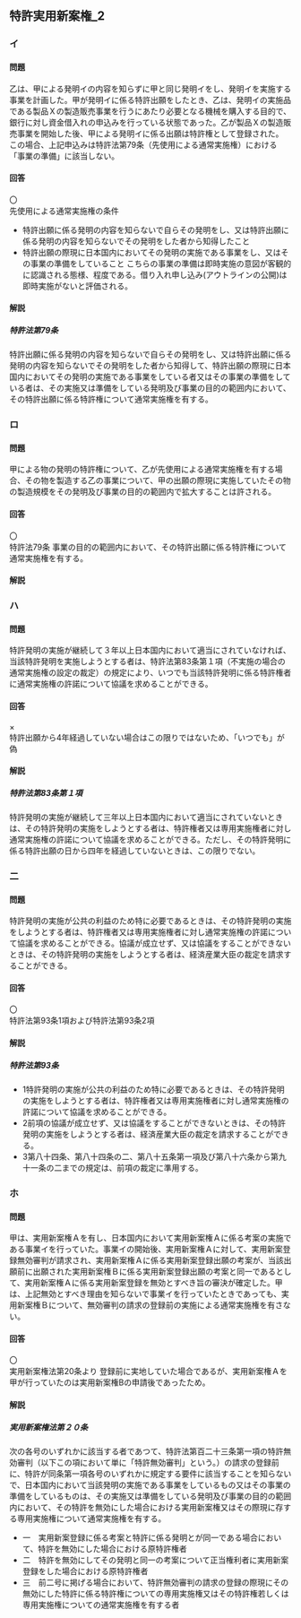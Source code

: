 ## 特許実用新案権_2

### イ

#### 問題
乙は、甲による発明イの内容を知らずに甲と同じ発明イをし、発明イを実施する事業を計画した。甲が発明イに係る特許出願をしたとき、乙は、発明イの実施品である製品Ｘの製造販売事業を行うにあたり必要となる機械を購入する目的で、銀行に対し資金借入れの申込みを行っている状態であった。乙が製品Ｘの製造販売事業を開始した後、甲による発明イに係る出願は特許権として登録された。
<br>
この場合、上記申込みは特許法第79条（先使用による通常実施権）における「事業の準備」に該当しない。

#### 回答
〇
<br>
先使用による通常実施権の条件
* 特許出願に係る発明の内容を知らないで自らその発明をし、又は特許出願に係る発明の内容を知らないでその発明をした者から知得したこと
* 特許出願の際現に日本国内においてその発明の実施である事業をし、又はその事業の準備をしていること
こちらの事業の準備は即時実施の意図が客観的に認識される態様、程度である。借り入れ申し込み(アウトラインの公開)は即時実施がないと評価される。

#### 解説

##### 特許法第79条
特許出願に係る発明の内容を知らないで自らその発明をし、又は特許出願に係る発明の内容を知らないでその発明をした者から知得して、特許出願の際現に日本国内においてその発明の実施である事業をしている者又はその事業の準備をしている者は、その実施又は準備をしている発明及び事業の目的の範囲内において、その特許出願に係る特許権について通常実施権を有する。

### ロ

#### 問題
甲による物の発明の特許権について、乙が先使用による通常実施権を有する場合、その物を製造する乙の事業について、甲の出願の際現に実施していたその物の製造規模をその発明及び事業の目的の範囲内で拡大することは許される。

#### 回答
〇
<br>
特許法79条
事業の目的の範囲内において、その特許出願に係る特許権について通常実施権を有する。

#### 解説


### ハ

#### 問題
特許発明の実施が継続して３年以上日本国内において適当にされていなければ、当該特許発明を実施しようとする者は、特許法第83条第１項（不実施の場合の通常実施権の設定の裁定）の規定により、いつでも当該特許発明に係る特許権者に通常実施権の許諾について協議を求めることができる。

#### 回答
×
<br>
特許出願から4年経過していない場合はこの限りではないため、「いつでも」が偽


#### 解説

##### 特許法第83条第１項
特許発明の実施が継続して三年以上日本国内において適当にされていないときは、その特許発明の実施をしようとする者は、特許権者又は専用実施権者に対し通常実施権の許諾について協議を求めることができる。ただし、その特許発明に係る特許出願の日から四年を経過していないときは、この限りでない。



### 二

#### 問題
特許発明の実施が公共の利益のため特に必要であるときは、その特許発明の実施をしようとする者は、特許権者又は専用実施権者に対し通常実施権の許諾について協議を求めることができる。協議が成立せず、又は協議をすることができないときは、その特許発明の実施をしようとする者は、経済産業大臣の裁定を請求することができる。

#### 回答
〇
<br>
特許法第93条1項および特許法第93条2項

#### 解説

##### 特許法第93条
* 1特許発明の実施が公共の利益のため特に必要であるときは、その特許発明の実施をしようとする者は、特許権者又は専用実施権者に対し通常実施権の許諾について協議を求めることができる。
* 2前項の協議が成立せず、又は協議をすることができないときは、その特許発明の実施をしようとする者は、経済産業大臣の裁定を請求することができる。
* 3第八十四条、第八十四条の二、第八十五条第一項及び第八十六条から第九十一条の二までの規定は、前項の裁定に準用する。


### ホ

#### 問題
甲は、実用新案権Ａを有し、日本国内において実用新案権Ａに係る考案の実施である事業イを行っていた。事業イの開始後、実用新案権Ａに対して、実用新案登録無効審判が請求され、実用新案権Ａに係る実用新案登録出願の考案が、当該出願前に出願された実用新案権Ｂに係る実用新案登録出願の考案と同一であるとして、実用新案権Ａに係る実用新案登録を無効とすべき旨の審決が確定した。甲は、上記無効とすべき理由を知らないで事業イを行っていたときであっても、実用新案権Ｂについて、無効審判の請求の登録前の実施による通常実施権を有さない。

#### 回答
〇
<br>
実用新案権法第20条より
登録前に実地していた場合であるが、実用新案権Ａを甲が行っていたのは実用新案権Bの申請後であったため。

#### 解説

##### 実用新案権法第２０条
次の各号のいずれかに該当する者であつて、特許法第百二十三条第一項の特許無効審判（以下この項において単に「特許無効審判」という。）の請求の登録前に、特許が同条第一項各号のいずれかに規定する要件に該当することを知らないで、日本国内において当該発明の実施である事業をしているもの又はその事業の準備をしているものは、その実施又は準備をしている発明及び事業の目的の範囲内において、その特許を無効にした場合における実用新案権又はその際現に存する専用実施権について通常実施権を有する。
* 一　実用新案登録に係る考案と特許に係る発明とが同一である場合において、特許を無効にした場合における原特許権者
* 二　特許を無効にしてその発明と同一の考案について正当権利者に実用新案登録をした場合における原特許権者
* 三　前二号に掲げる場合において、特許無効審判の請求の登録の際現にその無効にした特許に係る特許権についての専用実施権又はその特許権若しくは専用実施権についての通常実施権を有する者
